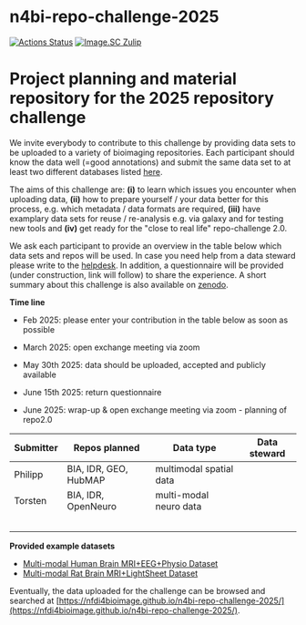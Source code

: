 # n4bi-repo-challenge-2025

[![Actions Status][actions-badge]][actions-link]
[![Image.SC Zulip][zulip-badge]][zulip-link]

<!-- SPHINX-START -->

<!-- prettier-ignore-start -->
[actions-badge]:            https://github.com/nfdi4bioimage/n4bi-repo-challenge-2025/workflows/CI/badge.svg
[actions-link]:             https://github.com/nfdi4bioimage/n4bi-repo-challenge-2025/actions
[github-discussions-badge]: https://img.shields.io/static/v1?label=Discussions&message=Ask&color=blue&logo=github
[github-discussions-link]:  https://github.com/nfdi4bioimage/n4bi-repo-challenge-2025/discussions
[zulip-badge]:              https://img.shields.io/badge/zulip-join_chat-brightgreen.svg
[zulip-link]:               https://imagesc.zulipchat.com/#narrow/stream/328251-NGFF

<!-- prettier-ignore-end -->

# Project planning and material repository for the 2025 repository challenge 

We invite everybody to contribute to this challenge by providing data sets to be uploaded to a variety of bioimaging repositories. Each participant should know the data well (=good annotations) and submit the same data set to at least two different databases listed [here](https://fairsharing.org/search?q=imaging&isRecommended=true&page=1).

The aims of this challenge are: **(i)** to learn which issues you encounter when uploading data, **(ii)** how to prepare yourself / your data better for this process, e.g. which metadata / data formats are required, **(iii)** have examplary data sets for reuse / re-analysis e.g. via galaxy and for testing new tools and **(iv)** get ready for the "close to real life" repo-challenge 2.0. 

We ask each participant to provide an overview in the table below which data sets and repos will be used. In case you need help from a data steward please write to the [helpdesk](https://nfdi4bioimage.de/help-desk/). In addition, a questionnaire will be provided (under construction, link will follow) to share the experience. A short summary about this challenge is also available on [zenodo](https://doi.org/10.5281/zenodo.14833974). 

**Time line**

+ Feb 2025: please enter your contribution in the table below as soon as possible

+ March 2025: open exchange meeting via zoom

+ May 30th 2025: data should be uploaded, accepted and publicly available

+ June 15th 2025: return questionnaire

+ June 2025: wrap-up & open exchange meeting via zoom - planning of repo2.0

| Submitter     | Repos planned |  Data type | Data steward | 
| ------------- | ------------- | ------------- |------------- |
|  Philipp  | BIA, IDR, GEO, HubMAP   |multimodal spatial data||
|  Torsten  | BIA, IDR, OpenNeuro   | multi-modal neuro data |
|    |    |    |
|    |    |    |
|    |    |    |
|    |    |    |
|    |    |    |

**Provided example datasets**

+ [Multi-modal Human Brain MRI+EEG+Physio Dataset](https://openneuro.org/datasets/ds005795/versions/1.0.0)
+ [Multi-modal Rat Brain MRI+LightSheet Dataset](https://git.nfdi4plants.org/torsten.stoeter/rat-mri-ls)

Eventually, the data uploaded for the challenge can be browsed and searched at
[https://nfdi4bioimage.github.io/n4bi-repo-challenge-2025/](https://nfdi4bioimage.github.io/n4bi-repo-challenge-2025/).
